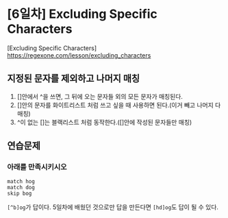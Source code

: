 # [6일차] Excluding Specific Characters
[Excluding Specific Characters] <https://regexone.com/lesson/excluding_characters>

## 지정된 문자를 제외하고 나머지 매칭
 1. []안에서 ^을 쓰면, 그 뒤에 오는 문자들 외의 모든 문자가 매칭된다.
 2. []안의 문자를 화이트리스트 처럼 쓰고 싶을 때 사용하면 된다.(이거 빼고 나머지 다 매칭)  
 3. ^이 없는 []는 블랙리스트 처럼 동작한다.([]안에 작성된 문자들만 매칭)

## 연습문제
### 아래를 만족시키시오
```
match hog
match dog   
skip bog
```

`[^b]og`가 답이다.
5일차에 배웠던 것으로만 답을 만든다면
`[hd]og`도 답이 될 수 있다.
